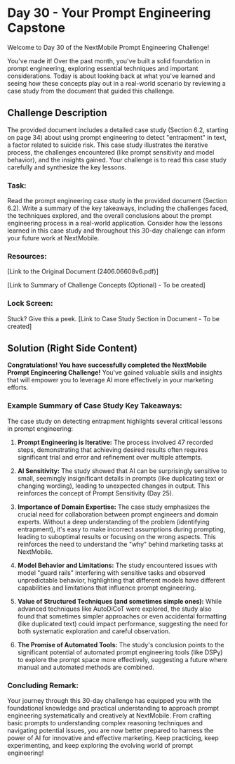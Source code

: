 # Day 30 - Your Prompt Engineering Capstone

Welcome to Day 30 of the NextMobile Prompt Engineering Challenge!

You've made it! Over the past month, you've built a solid foundation in prompt engineering, exploring essential techniques and important considerations. Today is about looking back at what you've learned and seeing how these concepts play out in a real-world scenario by reviewing a case study from the document that guided this challenge.

## Challenge Description
The provided document includes a detailed case study (Section 6.2, starting on page 34) about using prompt engineering to detect "entrapment" in text, a factor related to suicide risk. This case study illustrates the iterative process, the challenges encountered (like prompt sensitivity and model behavior), and the insights gained. Your challenge is to read this case study carefully and synthesize the key lessons.

### Task:

Read the prompt engineering case study in the provided document (Section 6.2). Write a summary of the key takeaways, including the challenges faced, the techniques explored, and the overall conclusions about the prompt engineering process in a real-world application. Consider how the lessons learned in this case study and throughout this 30-day challenge can inform your future work at NextMobile.

### Resources:

[Link to the Original Document (2406.06608v6.pdf)]

[Link to Summary of Challenge Concepts (Optional) - To be created]

### Lock Screen:

Stuck? Give this a peek. [Link to Case Study Section in Document - To be created]

## Solution (Right Side Content)
**Congratulations! You have successfully completed the NextMobile Prompt Engineering Challenge!** You've gained valuable skills and insights that will empower you to leverage AI more effectively in your marketing efforts.

### Example Summary of Case Study Key Takeaways:

The case study on detecting entrapment highlights several critical lessons in prompt engineering:

1. **Prompt Engineering is Iterative:** The process involved 47 recorded steps, demonstrating that achieving desired results often requires significant trial and error and refinement over multiple attempts.

2. **AI Sensitivity:** The study showed that AI can be surprisingly sensitive to small, seemingly insignificant details in prompts (like duplicating text or changing wording), leading to unexpected changes in output. This reinforces the concept of Prompt Sensitivity (Day 25).

3. **Importance of Domain Expertise:** The case study emphasizes the crucial need for collaboration between prompt engineers and domain experts. Without a deep understanding of the problem (identifying entrapment), it's easy to make incorrect assumptions during prompting, leading to suboptimal results or focusing on the wrong aspects. This reinforces the need to understand the "why" behind marketing tasks at NextMobile.

4. **Model Behavior and Limitations:** The study encountered issues with model "guard rails" interfering with sensitive tasks and observed unpredictable behavior, highlighting that different models have different capabilities and limitations that influence prompt engineering.

5. **Value of Structured Techniques (and sometimes simple ones):** While advanced techniques like AutoDiCoT were explored, the study also found that sometimes simpler approaches or even accidental formatting (like duplicated text) could impact performance, suggesting the need for both systematic exploration and careful observation.

6. **The Promise of Automated Tools:** The study's conclusion points to the significant potential of automated prompt engineering tools (like DSPy) to explore the prompt space more effectively, suggesting a future where manual and automated methods are combined.

### Concluding Remark:

Your journey through this 30-day challenge has equipped you with the foundational knowledge and practical understanding to approach prompt engineering systematically and creatively at NextMobile. From crafting basic prompts to understanding complex reasoning techniques and navigating potential issues, you are now better prepared to harness the power of AI for innovative and effective marketing. Keep practicing, keep experimenting, and keep exploring the evolving world of prompt engineering! 